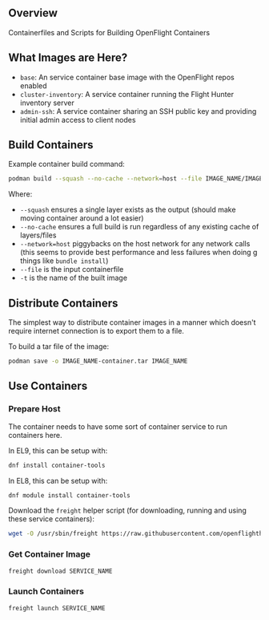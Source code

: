 ## Overview

Containerfiles and Scripts for Building OpenFlight Containers

## What Images are Here?

- `base`: An service container base image with the OpenFlight repos enabled
- `cluster-inventory`: A service container running the Flight Hunter inventory server
- `admin-ssh`: A service container sharing an SSH public key and providing initial admin access to client nodes

## Build Containers

Example container build command:
```bash
podman build --squash --no-cache --network=host --file IMAGE_NAME/IMAGE_NAME.container -t flight-IMAGE_NAME
```

Where:
- `--squash` ensures a single layer exists as the output (should make moving container around a lot easier) 
- `--no-cache` ensures a full build is run regardless of any existing cache of layers/files
- `--network=host` piggybacks on the host network for any network calls (this seems to provide best performance and less failures when doing g things like `bundle install`) 
- `--file` is the input containerfile
- `-t` is the name of the built image

## Distribute Containers

The simplest way to distribute container images in a manner which doesn't require internet connection is to export them to a file. 

To build a tar file of the image:
```bash
podman save -o IMAGE_NAME-container.tar IMAGE_NAME
```

## Use Containers

### Prepare Host

The container needs to have some sort of container service to run containers here. 

In EL9, this can be setup with:
```bash
dnf install container-tools
```

In EL8, this can be setup with:
```bash
dnf module install container-tools
```

Download the `freight` helper script (for downloading, running and using these service containers):
```bash
wget -O /usr/sbin/freight https://raw.githubusercontent.com/openflighthpc/openflight-containers/main/bin/freight
```

### Get Container Image

```bash
freight download SERVICE_NAME
```

### Launch Containers

```bash
freight launch SERVICE_NAME
```
